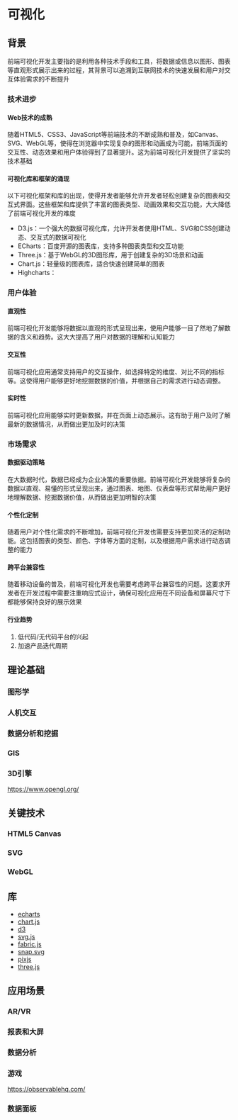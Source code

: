 # 可视化

## 背景

前端可视化开发主要指的是利用各种技术手段和工具，将数据或信息以图形、图表等直观形式展示出来的过程，其背景可以追溯到互联网技术的快速发展和用户对交互体验需求的不断提升

### 技术进步

#### Web技术的成熟

随着HTML5、CSS3、JavaScript等前端技术的不断成熟和普及，如Canvas、SVG、WebGL等，使得在浏览器中实现复杂的图形和动画成为可能，前端页面的交互性、动态效果和用户体验得到了显著提升。这为前端可视化开发提供了坚实的技术基础

#### 可视化库和框架的涌现

以下可视化框架和库的出现，使得开发者能够允许开发者轻松创建复杂的图表和交互式界面。这些框架和库提供了丰富的图表类型、动画效果和交互功能，大大降低了前端可视化开发的难度

- D3.js：一个强大的数据可视化库，允许开发者使用HTML、SVG和CSS创建动态、交互式的数据可视化
- ECharts：百度开源的图表库，支持多种图表类型和交互功能
- Three.js：基于WebGL的3D图形库，用于创建复杂的3D场景和动画
- Chart.js：轻量级的图表库，适合快速创建简单的图表
- Highcharts：

### 用户体验

#### 直观性

前端可视化开发能够将数据以直观的形式呈现出来，使用户能够一目了然地了解数据的含义和趋势。这大大提高了用户对数据的理解和认知能力

#### 交互性

前端可视化应用通常支持用户的交互操作，如选择特定的维度、对比不同的指标等。这使得用户能够更好地挖掘数据的价值，并根据自己的需求进行动态调整。

#### 实时性

前端可视化应用能够实时更新数据，并在页面上动态展示。这有助于用户及时了解最新的数据情况，从而做出更加及时的决策

### 市场需求

#### 数据驱动策略

在大数据时代，数据已经成为企业决策的重要依据。前端可视化开发能够将复杂的数据以直观、易懂的形式呈现出来，通过图表、地图、仪表盘等形式帮助用户更好地理解数据、挖掘数据价值，从而做出更加明智的决策

#### 个性化定制

随着用户对个性化需求的不断增加，前端可视化开发也需要支持更加灵活的定制功能。这包括图表的类型、颜色、字体等方面的定制，以及根据用户需求进行动态调整的能力

#### 跨平台兼容性

随着移动设备的普及，前端可视化开发也需要考虑跨平台兼容性的问题。这要求开发者在开发过程中需要注重响应式设计，确保可视化应用在不同设备和屏幕尺寸下都能够保持良好的展示效果

#### 行业趋势

1. 低代码/无代码平台的兴起
2. 加速产品迭代周期

## 理论基础

### 图形学

### 人机交互

### 数据分析和挖掘

### GIS

### 3D引擎

<https://www.opengl.org/>

## 关键技术

### HTML5 Canvas

### SVG

### WebGL

## 库

- [echarts](https://github.com/apache/echarts)
- [chart.js](https://github.com/chartjs/Chart.js)
- [d3](https://github.com/d3/d3)
- [svg.js](https://github.com/svgdotjs/svg.js)
- [fabric.js](https://github.com/fabricjs/fabric.js)
- [snap.svg](https://github.com/adobe-webplatform/Snap.svg)
- [pixjs](https://github.com/pixijs/pixijs)
- [three.js](https://github.com/mrdoob/three.js/)

## 应用场景

### AR/VR

### 报表和大屏

### 数据分析

### 游戏

<https://observablehq.com/>

### 数据面板


